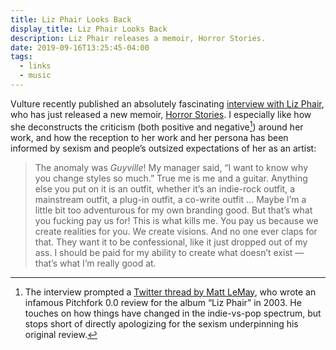 ```yaml
---
title: Liz Phair Looks Back
display_title: Liz Phair Looks Back
description: Liz Phair releases a memoir, Horror Stories.
date: 2019-09-16T13:25:45-04:00
tags:
  - links
  - music
---
```


Vulture recently published an absolutely fascinating [interview with Liz Phair](https://www.vulture.com/2019/09/liz-phair-horror-stories-in-conversation.html), who has just released a new memoir, [Horror Stories](https://www.penguinrandomhouse.com/books/586727/horror-stories-by-liz-phair/9780525511984/). I especially like how she deconstructs the criticism (both positive and negative[^1]) around her work, and how the reception to her work and her persona has been informed by sexism and people’s outsized expectations of her as an artist:

> The anomaly was *Guyville*! My manager said, “I want to know why you change styles so much.” True me is me and a guitar. Anything else you put on it is an outfit, whether it’s an indie-rock outfit, a mainstream outfit, a plug-in outfit, a co-write outfit … Maybe I’m a little bit too adventurous for my own branding good. But that’s what you fucking pay us for! This is what kills me. You pay us because we create realities for you. We create visions. And no one ever claps for that. They want it to be confessional, like it just dropped out of my ass. I should be paid for my ability to create what doesn’t exist — that’s what I’m really good at.

[^1]:	The interview prompted a [Twitter thread by Matt LeMay](https://mobile.twitter.com/mattlemay/status/1169739122451386371), who wrote an infamous Pitchfork 0.0 review for the album “Liz Phair” in 2003. He touches on how things have changed in the indie-vs-pop spectrum, but stops short of directly apologizing for the sexism underpinning his original review. 